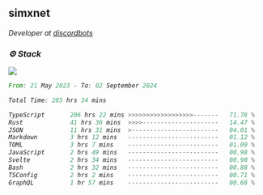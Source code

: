 <h2>simxnet</h2>
<p><em>Developer at <a href="https://github.com/dbotslist">discordbots</a></p>

### ⚙️ Stack
![](https://skillicons.dev/icons?i=git,docker,js,ts,cloudflare,css,deno,express,cpp,rust,arduino,graphql,html,nestjs,react,apollo,bash,lua,nextjs,nodejs,ps,powershell,neovim,postgres,tailwind,prisma)

<!--START_SECTION:waka-->

```rust
From: 21 May 2023 - To: 02 September 2024

Total Time: 285 hrs 34 mins

TypeScript       206 hrs 22 mins >>>>>>>>>>>>>>>>>>-------   71.78 %
Rust             41 hrs 36 mins  >>>>---------------------   14.47 %
JSON             11 hrs 31 mins  >------------------------   04.01 %
Markdown         3 hrs 12 mins   -------------------------   01.12 %
TOML             3 hrs 7 mins    -------------------------   01.09 %
JavaScript       2 hrs 49 mins   -------------------------   00.98 %
Svelte           2 hrs 34 mins   -------------------------   00.90 %
Bash             2 hrs 32 mins   -------------------------   00.88 %
TSConfig         2 hrs 2 mins    -------------------------   00.71 %
GraphQL          1 hr 57 mins    -------------------------   00.68 %
```

<!--END_SECTION:waka-->


<!--
<p align="center">
     <a href="https://discord.gg/HhybNhchcC"><img src="https://invidget.switchblade.xyz/sejc7TnX6N" align="center" ><a>
</p> 
-->
